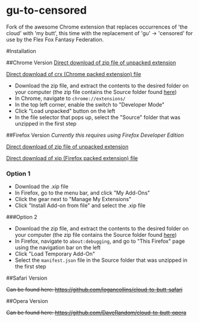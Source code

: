 gu-to-censored
=============

Fork of the awesome Chrome extension that replaces occurrences of 'the cloud' with 'my butt', this time with the replacement of 'gu' -> 'censored' for use by the Flex Fox Fantasy Federation.

#Installation


##Chrome Version
[Direct download of zip file of unpacked extension](https://github.com/akosasante/gu-to-censored/blob/master/Chrome/GuToCensored.zip?raw=true)

[Direct download of crx (Chrome packed extension) file](https://github.com/akosasante/gu-to-censored/blob/master/Chrome/GuToCensored.zip?raw=true)

- Download the zip file, and extract the contents to the desired folder on your computer (the zip file contains the Source folder found [here](https://github.com/akosasante/gu-to-censored/blob/master/Chrome/Source))
- In Chrome, navigate to `chrome://extensions/`
- In the top left corner, enable the switch to "Developer Mode"
- Click "Load unpacked" button on the left
- In the file selector that pops up, select the "Source" folder that was unzipped in the first step

##Firefox Version
*Currently this requires using Firefox Developer Edition*

[Direct download of zip file of unpacked extension](https://github.com/akosasante/gu-to-censored/blob/master/Firefox/GuToCensored.zip?raw=true)

[Direct download of xip (Firefox packed extension) file](https://github.com/akosasante/gu-to-censored/blob/master/Firefox/ffff_censorship-1.0-fx.xpi?raw=true)

### Option 1
- Download the .xip file
- In Firefox, go to the menu bar, and click "My Add-Ons"
- Click the gear next to "Manage My Extensions"
- Click "Install Add-on from file" and select the .xip file

###Option 2
- Download the zip file, and extract the contents to the desired folder on your computer (the zip file contains the Source folder found [here](https://github.com/akosasante/gu-to-censored/blob/master/Firefox/Source))
- In Firefox, navigate to `about:debugging`, and go to "This Firefox" page using the navigation bar on the left
- Click "Load Temporary Add-On"
- Select the `manifest.json` file in the Source folder that was unzipped in the first step


##Safari Version

~~Can be found here: https://github.com/logancollins/cloud-to-butt-safari~~


##Opera Version

~~Can be found here: https://github.com/DaveRandom/cloud-to-butt-opera~~
